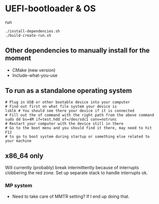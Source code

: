 # UEFI-bootloader & OS

run

```
./install-dependencies.sh
./build-create-run.sh
```

## Other dependencies to manually install for the moment

- CMake (new version)
- Include-what-you-use

## To run as a standalone operating system

```
# Plug in USB or other bootable device into your computer
# Find out first on what file system your device is
lsblk # You should see there your device if it is connected
# Fill out the of command with the right path from the above command
sudo dd bs=4M if=test.hdd of=/dev/sdc1 conv=notrunc
# Restart your computer with the device still in there
# Go to the boot menu and you should find it there, may need to hit F12
# to go to boot system during startup or something else related to your machine
```

## x86_64 only

Will currently (probably) break intermittently because of interrupts clobbering the red zone. Set up separate stack to handle interrupts ok.

### MP system

- Need to take care of MMTR setting? If I end up doing that.
